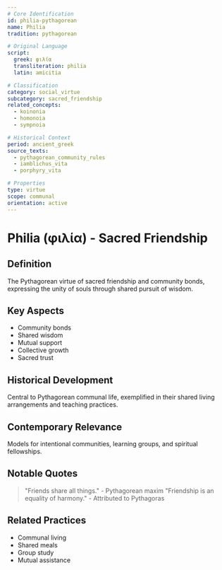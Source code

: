 ```yaml
---
# Core Identification
id: philia-pythagorean
name: Philia
tradition: pythagorean

# Original Language
script:
  greek: φιλία
  transliteration: philia
  latin: amicitia

# Classification
category: social_virtue
subcategory: sacred_friendship
related_concepts:
  - koinonia
  - homonoia
  - sympnoia

# Historical Context
period: ancient_greek
source_texts:
  - pythagorean_community_rules
  - iamblichus_vita
  - porphyry_vita

# Properties
type: virtue
scope: communal
orientation: active
---
```


# Philia (φιλία) - Sacred Friendship

## Definition
The Pythagorean virtue of sacred friendship and community bonds, expressing the unity of souls through shared pursuit of wisdom.

## Key Aspects
- Community bonds
- Shared wisdom
- Mutual support
- Collective growth
- Sacred trust

## Historical Development
Central to Pythagorean communal life, exemplified in their shared living arrangements and teaching practices.

## Contemporary Relevance
Models for intentional communities, learning groups, and spiritual fellowships.

## Notable Quotes
> "Friends share all things." - Pythagorean maxim
> "Friendship is an equality of harmony." - Attributed to Pythagoras

## Related Practices
- Communal living
- Shared meals
- Group study
- Mutual assistance